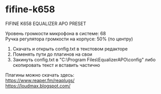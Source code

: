 # fifine-k658
FIFINE K658 EQUALIZER APO PRESET

Уровень громкости микрофона в системе: 68<br>
Ручка регулятора громкости на корпусе: 50% (по центру)<br>

1. Скачать и открыть config.txt в текстовом редакторе<br>
2. Поменять пути до плагинов на свои<br>
3. Закинуть config.txt в "C:\Program Files\EqualizerAPO\config" либо скопировать текст и вставить частично<br>

Плагины можно скачать здесь:<br>
https://www.reaper.fm/reaplugs/<br>
https://loudmax.blogspot.com/<br>
